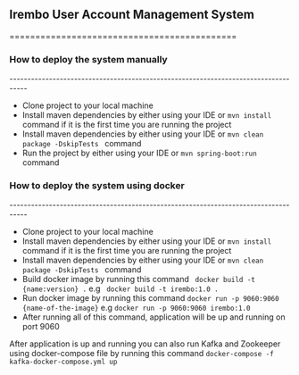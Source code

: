 ## Irembo User Account Management System
<p>============================================</p>

### How to deploy  the system manually
<p>-----------------------------------------------------------------------------------</p>

- Clone project to your local machine
- Install maven dependencies by either using your IDE or ```mvn install ``` command if it is the first time you are running the project
- Install maven dependencies by either using your IDE or ```mvn clean package -DskipTests ``` command
- Run the project by either using your IDE or ```mvn spring-boot:run ``` command

### How to deploy  the system using docker
<p>-----------------------------------------------------------------------------------</p>

- Clone project to your local machine
- Install maven dependencies by either using your IDE or ```mvn install ``` command if it is the first time you are running the project
- Install maven dependencies by either using your IDE or ```mvn clean package -DskipTests ``` command
- Build docker image by running this command ``` docker build -t {name:version} .``` e.g ``` docker build -t irembo:1.0 .```
- Run docker image by running this command ```docker run -p 9060:9060 {name-of-the-image}``` e.g ```docker run -p 9060:9060 irembo:1.0```
- After running all of this command, application will be up and running on port 9060

After application is up and running you can also run Kafka and Zookeeper using docker-compose file by running this command ```docker-compose -f kafka-docker-compose.yml up```
